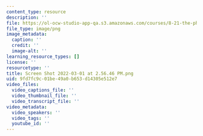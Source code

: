 ```yaml
---
content_type: resource
description: ''
file: https://ol-ocw-studio-app-qa.s3.amazonaws.com/courses/8-21-the-physics-of-energy-fall-2009/screen-shot-2022-03-01-at-25646-pm.png
file_type: image/png
image_metadata:
  caption: ''
  credit: ''
  image-alt: ''
learning_resource_types: []
license: ''
resourcetype: ''
title: Screen Shot 2022-03-01 at 2.56.46 PM.png
uid: 9fd7fc9c-01be-49a0-b653-d14305e512e7
video_files:
  video_captions_file: ''
  video_thumbnail_file: ''
  video_transcript_file: ''
video_metadata:
  video_speakers: ''
  video_tags: ''
  youtube_id: ''
---
```

